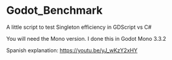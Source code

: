 # Godot_Benchmark
A little script to test Singleton efficiency in GDScript vs C#

You will need the Mono version. I done this in Godot Mono 3.3.2

Spanish explanation:
https://youtu.be/yJ_wKzY2xHY
